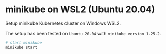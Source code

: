 # minikube on WSL2 (Ubuntu 20.04)

Setup minikube Kubernetes cluster on Windows WSL2.

The setup has been tested on `Ubuntu 20.04` with `minikube version 1.25.2`.

``` bash
# start minikube
minikube start
```
